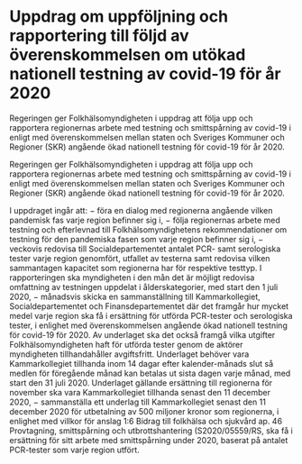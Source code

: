 # Uppdrag om uppföljning och rapportering till följd av överenskommelsen om utökad nationell testning av covid-19 för år 2020

Regeringen ger Folkhälsomyndigheten i uppdrag att följa upp och rapportera regionernas arbete med testning och smittspårning av covid-19 i enligt med överenskommelsen mellan staten och Sveriges Kommuner och Regioner (SKR) angående ökad nationell testning för covid-19 för år 2020.

Regeringen ger Folkhälsomyndigheten i uppdrag att följa upp och rapportera regionernas arbete med testning och smittspårning av covid-19 i enligt med överenskommelsen mellan staten och Sveriges Kommuner och Regioner (SKR) angående ökad nationell testning för covid-19 för år 2020.

I uppdraget ingår att:
− föra en dialog med regionerna angående vilken pandemisk fas varje
region befinner sig i,
− följa regionernas arbete med testning och efterlevnad till Folkhälsomyndighetens
rekommendationer om testning för den pandemiska fasen
som varje region befinner sig i,
− veckovis redovisa till Socialdepartementet antalet PCR- samt serologiska
tester varje region genomfört, utfallet av testerna samt redovisa vilken
sammantagen kapacitet som regionerna har för respektive testtyp. I
rapporteringen ska myndigheten i den mån det är möjligt redovisa
omfattning av testningen uppdelat i ålderskategorier, med start
den 1 juli 2020,
− månadsvis skicka en sammanställning till Kammarkollegiet, Socialdepartementet
och Finansdepartementet där det framgår hur mycket
medel varje region ska få i ersättning för utförda PCR-tester och
serologiska tester, i enlighet med överenskommelsen angående ökad
nationell testning för covid-19 för 2020. Av underlaget ska det också
framgå vilka utgifter Folkhälsomyndigheten haft för utförda tester genom de aktörer myndigheten tillhandahåller avgiftsfritt. Underlaget behöver vara Kammarkollegiet tillhanda inom 14 dagar efter kalender-månads slut så medlen för föregående månad kan betalas ut sista dagen varje månad, med start den 31 juli 2020. Underlaget gällande ersättning till regionerna för november ska vara Kammarkollegiet tillhanda senast den 11 december 2020,
− sammanställa ett underlag till Kammarkollegiet senast den 11 december 2020 för utbetalning av 500 miljoner kronor som regionerna, i enlighet med villkor för anslag 1:6 Bidrag till folkhälsa och sjukvård ap. 46 Provtagning, smittspårning och utbrottshantering (S2020/05559/RS, ska få i ersättning för sitt arbete med smittspårning under 2020, baserat på antalet PCR-tester som varje region utfört.
